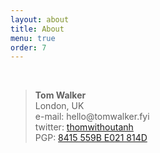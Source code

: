 ```yaml
---
layout: about
title: About
menu: true
order: 7
---
```

<br>
<blockquote>
<div dir="ltr"><strong>Tom Walker</strong></div>
<div dir="ltr" style="text-align: left;">London, UK</div>
<div dir="ltr" style="text-align: left;">e-mail: hello@tomwalker.fyi</div>
<div dir="ltr" style="text-align: left;">twitter: <a href="https://twitter.com/thomwithoutanh">thomwithoutanh</a> </div>
<div dir="ltr" style="text-align: left;">PGP: <a href="https://keybase.io/thomwithoutanh">8415 559B E021 814D</a></div></blockquote>
